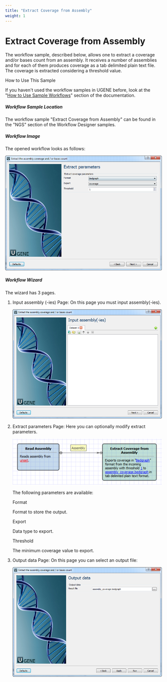 ```yaml
---
title: "Extract Coverage from Assembly"
weight: 1
---
```



# Extract Coverage from Assembly

The workflow sample, described below, allows one to extract a coverage and/or bases count from an assembly. It receives a number of assemblies and for each of them produces coverage as a tab delimited plain text file. The coverage is extracted considering a threshold value.

How to Use This Sample

If you haven't used the workflow samples in UGENE before, look at the "[How to Use Sample Workflows](how-to-use-sample-workflows.md)" section of the documentation.

##### Workflow Sample Location

The workflow sample "Extract Coverage from Assembly" can be found in the "NGS" section of the Workflow Designer samples.

##### Workflow Image

The opened workflow looks as follows:


![](/images/65930345/65930346.png)

##### Workflow Wizard

The wizard has 3 pages.

1.  Input assembly (-ies) Page: On this page you must input assembly(-ies).


    ![](/images/65930345/65930347.png)

2.  Extract parameters Page: Here you can optionally modify extract parameters.


    ![](/images/65930345/65930348.png)

     The following parameters are available:

    Format

    Format to store the output.

    Export

    Data type to export.

    Threshold

    The minimum coverage value to export.

3.  Output data Page: On this page you can select an output file:


    ![](/images/65930345/65930349.png)
